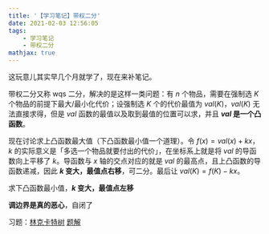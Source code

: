 ```yaml
---
title: '【学习笔记】带权二分'
date: 2021-02-03 12:56:05
tags: 
    - 学习笔记
    - 带权二分
mathjax: true
---
```


这玩意儿其实早几个月就学了，现在来补笔记。

带权二分又称 wqs 二分，解决的是这样一类问题：有 $n$ 个物品，需要在强制选 $K$ 个物品的前提下最大/最小化代价；设强制选 $K$ 个的代价最值为 $val(K)$，$val(K)$ 无法直接求得，但是 $val$ 函数的最值以及取到最值的位置可以求，并且 **$val$ 是一个凸函数**。

现在讨论求上凸函数最大值（下凸函数最小值一个道理）。令 $f(x) = val(x) + kx$，$k$ 的实际意义是「多选一个物品就要付出的代价」，在坐标系上就是将 $val$ 的导函数向上平移了 $k$。导函数与 $x$ 轴的交点对应的就是 $val$ 的最高点，且上凸函数的导函数递减，因此 **$k$ 变大，最值点右移**，可二分。最后让 $val(K) = f(K) - kx$。

求下凸函数最小值，**$k$ 变大，最值点左移**

**调边界是真的恶心**，自闭了

习题：[林克卡特树](https://loj.ac/p/2478) [题解](https://imilyx.github.io/2021/02/02/%E4%B9%9D%E7%9C%81%E8%81%94%E8%80%832018%20%E4%B9%B1%E5%86%99/#%E6%9E%97%E5%85%8B%E5%8D%A1%E7%89%B9%E6%A0%91)